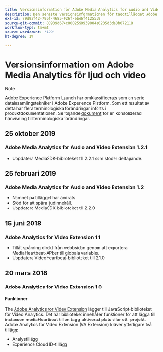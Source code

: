 ```yaml
---
title: Versionsinformation för Adobe Media Analytics for Audio and Video Extension
description: Den senaste versionsinformationen för taggtillägget Adobe Media Analytics for Audio and Video i Adobe Experience Platform.
exl-id: 79d92f42-795f-4685-926f-ebe6f4125539
source-git-commit: 88939d674c0002590939004e0235d3da8b072118
workflow-type: tm+mt
source-wordcount: '199'
ht-degree: 1%

---
```


# Versionsinformation om Adobe Media Analytics för ljud och video

>[!NOTE]
>
>Adobe Experience Platform Launch har omklassificerats som en serie datainsamlingstekniker i Adobe Experience Platform. Som ett resultat av detta har flera terminologiska förändringar införts i produktdokumentationen. Se följande [dokument](../../../term-updates.md) för en konsoliderad hänvisning till terminologiska förändringar.

## 25 oktober 2019

### Adobe Media Analytics for Audio and Video Extension 1.2.1

* Uppdatera MediaSDK-biblioteket till 2.2.1 som stöder deltagande.

## 25 februari 2019

### Adobe Media Analytics for Audio and Video Extension 1.2

* Namnet på tillägget har ändrats
* Stöd för att spåra ljudinnehåll.
* Uppdatera MediaSDK-biblioteket till 2.2.0

## 15 juni 2018

### Adobe Analytics for Video Extension 1.1

* Tillåt spårning direkt från webbsidan genom att exportera MediaHeartbeat-API:er till globala variabler.
* Uppdatera VideoHeartbeat-biblioteket till 2.1.0

## 20 mars 2018

### Adobe Analytics for Video Extension 1.0

#### **Funktioner**

The [Adobe Analytics for Video Extension](../media-analytics/overview.md) lägger till JavaScript-biblioteket för Video Analytics. Det här biblioteket innehåller funktioner för att lägga till instansen mediaHeartbeat till en tagg-aktiverad plats eller ett -projekt. Adobe Analytics for Video Extension (VA Extension) kräver ytterligare två tillägg:

* Analystillägg
* Experience Cloud ID-tillägg
